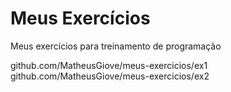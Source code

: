 # Meus Exercícios
 Meus exercícios para treinamento de programação
 
 github.com/MatheusGiove/meus-exercicios/ex1
 github.com/MatheusGiove/meus-exercicios/ex2
